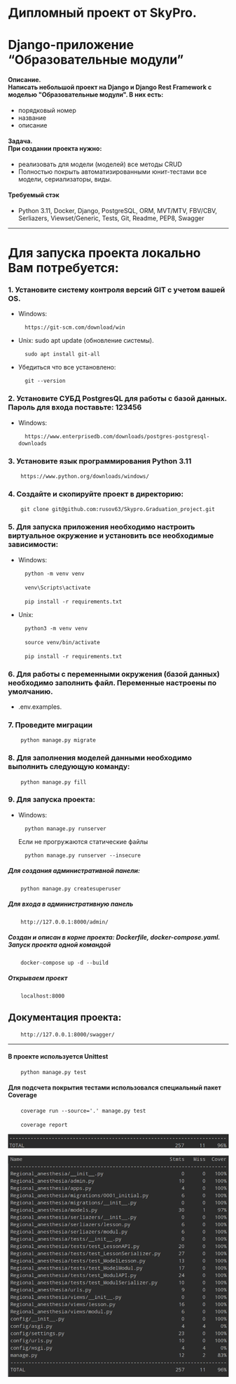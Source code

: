 # Дипломный проект от SkyPro. 
# Django-приложение “Образовательные модули”

#### Описание.<br> Написать небольшой проект на Django и Django Rest Framework с моделью "Образовательные модули". В них есть:
- порядковый номер
- название
- описание

#### Задача. <br>При создании проекта нужно: <br>
- реализовать для модели (моделей) все методы CRUD
- Полностью покрыть автоматизированными юнит-тестами все модели, сериализаторы, виды.

#### Требуемый стэк
- Python 3.11, Docker, Django, PostgreSQL, ORM, MVT/MTV, FBV/CBV, Serliazers, Viewset/Generic, Tests, Git, Readme, PEP8, Swagger

----------------------------------------------------------------------------------------------------------------

# Для запуска проекта локально Вам потребуется:

### 1. Установите систему контроля версий GIT с учетом вашей OS.

- Windows:

		https://git-scm.com/download/win
- Unix: sudo apt update (обновление системы).

        sudo apt install git-all

- Убедиться что все установлено:
            
        git --version
        
### 2. Установите СУБД PostgresQL для работы с базой данных. Пароль для входа поставьте: 123456

- Windows:

		https://www.enterprisedb.com/downloads/postgres-postgresql-downloads

### 3. Установите язык программирования Python 3.11 
		https://www.python.org/downloads/windows/

### 4. Создайте и скопируйте проект в директорию:

		git clone git@github.com:rusov63/Skypro.Graduation_project.git

### 5. Для запуска приложения необходимо настроить виртуальное окружение и установить все необходимые зависимости:

- Windows:

		python -m venv venv
        
		venv\Scripts\activate
        
		pip install -r requirements.txt
- Unix:

		python3 -m venv venv
        
        source venv/bin/activate
        
        pip install -r requirements.txt

### 6. Для работы с переменными окружения (базой данных) необходимо заполнить файл. Переменные настроены по умолчанию.

- .env.examples. 

### 7. Проведите миграции 

		python manage.py migrate

### 8. Для заполнения моделей данными необходимо выполнить следующую команду:

		python manage.py fill


### 9. Для запуска проекта:

- Windows:

		python manage.py runserver
	Если не прогружаются статические файлы

		python manage.py runserver --insecure 


##### Для создания административной панели:

		python manage.py createsuperuser
##### Для входа в административную панель
 
		http://127.0.0.1:8000/admin/

##### Создан и описан в корне проекта: Dockerfile, docker-compose.yaml. Запуск проекта одной командой

		docker-compose up -d --build

##### Открываем проект

		localhost:8000
        

## Документация проекта: 

		http://127.0.0.1:8000/swagger/
        
________________________________________________________________________________________________________________

#### В проекте используется Unittest

		python manage.py test

#### Для подсчета покрытия тестами использовался специальный пакет Coverage

		coverage run --source='.' manage.py test

		coverage report

![img_3.png](screen%2Fimg_3.png)

![img.png](screen%2Fimg.png)
